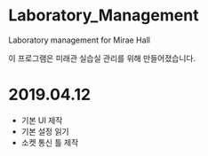 # Laboratory_Management
Laboratory management for Mirae Hall

이 프로그램은 미래관 실습실 관리를 위해 만들어졌습니다.


# 2019.04.12
 - 기본 UI 제작
 - 기본 설정 읽기
 - 소켓 통신 틀 제작
